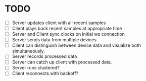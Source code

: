 TODO
======

- [ ] Server updates client with all recent samples
- [ ] Client plays back recent samples at appropriate time
- [ ] Server and Client sync clocks on initial ws connection
- [ ] Server sends data from multiple devices
- [ ] Client can distinguish between device data and visualize both simultaneously.
- [ ] Server records processed data
- [ ] Server can catch up client with processed data.
- [ ] Server runs clustered?
- [ ] Client reconnects with backoff?
